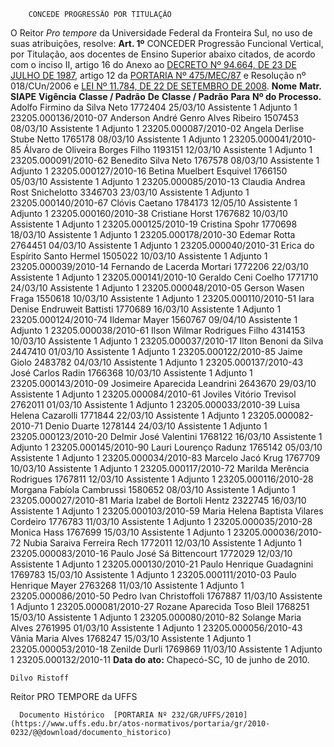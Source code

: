         CONCEDE PROGRESSÃO POR TITULAÇÃO  

 O Reitor *Pro tempore*  da Universidade Federal da Fronteira Sul, no uso de suas atribuições, resolve:   **Art. 1º**  CONCEDER Progressão Funcional Vertical, por Titulação, aos docentes de Ensino Superior abaixo citados, de acordo com o inciso II, artigo 16 do Anexo ao [DECRETO Nº 94.664, DE 23 DE JULHO DE 1987](http://www.planalto.gov.br/ccivil_03/decreto/Antigos/D94664.htm), artigo 12 da [PORTARIA Nº 475/MEC/87](https://conlegis.planejamento.gov.br/conlegis/legislacao/atoNormativoDetalhesPub.htm?id=2919) e Resolução nº 018/CUn/2006 e [LEI Nº 11.784, DE 22 DE SETEMBRO DE 2008](http://www.planalto.gov.br/ccivil_03/_Ato2007-2010/2008/Lei/L11784.htm).     **Nome**    **Matr. SIAPE**    **Vigência**    **Classe / Padrão** **De**    **Classe / Padrão** **Para**    **Nº do Processo.**      Adolfo Firmino da Silva Neto   1772404   25/03/10   Assistente 1   Adjunto 1   23205.000136/2010-07     Anderson André Genro Alves Ribeiro   1507453   08/03/10   Assistente 1   Adjunto 1   23205.000087/2010-02     Angela Derlise Stube Netto   1765178   08/03/10   Assistente 1   Adjunto 1   23205.000041/2010-85     Álvaro de Oliveira Borges Filho   1193151   12/03/10   Assistente 1   Adjunto 1   23205.000091/2010-62     Benedito Silva Neto   1767578   08/03/10   Assistente 1   Adjunto 1   23205.000127/2010-16     Betina Muelbert Esquivel   1766150   05/03/10   Assistente 1   Adjunto 1   23205.000085/2010-13     Claudia Andrea Rost Snichelotto   3346703   23/03/10   Assistente 1   Adjunto 1   23205.000140/2010-67     Clóvis Caetano   1784173   12/05/10   Assistente 1   Adjunto 1   23205.000160/2010-38     Cristiane Horst   1767682   10/03/10   Assistente 1   Adjunto 1   23205.000125/2010-19     Cristina Spohr   1770698   18/03/10   Assistente 1   Adjunto 1   23205.000178/2010-30     Edemar Rotta   2764451   04/03/10   Assistente 1   Adjunto 1   23205.000040/2010-31     Erica do Espírito Santo Hermel   1505022   10/03/10   Assistente 1   Adjunto 1   23205.000039/2010-14     Fernando de Lacerda Mortari   1772206   22/03/10   Assistente 1   Adjunto 1   23205.000141/2010-10     Geraldo Ceni Coelho   1771710   24/03/10   Assistente 1   Adjunto 1   23205.000048/2010-05     Gerson Wasen Fraga   1550618   10/03/10   Assistente 1   Adjunto 1   23205.000110/2010-51     Iara Denise Endruweit Battisti   1770689   16/03/10   Assistente 1   Adjunto 1   23205.000124/2010-74     Ildemar Mayer   1560767   09/04/10   Assistente 1   Adjunto 1   23205.000038/2010-61     Ilson Wilmar Rodrigues Filho   4314153   10/03/10   Assistente 1   Adjunto 1   23205.000037/2010-17     Ilton Benoni da Silva   2447410   01/03/10   Assistente 1   Adjunto 1   23205.000122/2010-85     Jaime Giolo   2483782   04/03/10   Assistente 1   Adjunto 1   23205.000137/2010-43     José Carlos Radin   1766368   10/03/10   Assistente 1   Adjunto 1   23205.000143/2010-09     Josimeire Aparecida Leandrini   2643670   29/03/10   Assistente 1   Adjunto 1   23205.000084/2010-61     Joviles Vitório Trevisol   2762011   01/03/10   Assistente 1   Adjunto 1   23205.000033/2010-39     Luisa Helena Cazarolli   1771844   22/03/10   Assistente 1   Adjunto 1   23205.000082-2010-71     Denio Duarte   1278144   24/03/10   Assistente 1   Adjunto 1   23205.000123/2010-20     Delmir José Valentini   1768122   16/03/10   Assistente 1   Adjunto 1   23205.000145/2010-90     Lauri Lourenço Radunz   1765142   05/03/10   Assistente 1   Adjunto 1   23205.000034/2010-83     Marcelo Jacó Krug   1767709   10/03/10   Assistente 1   Adjunto 1   23205.000117/2010-72     Marilda Merência Rodrigues   1767811   12/03/10   Assistente 1   Adjunto 1   23205.000116/2010-28     Morgana Fabíola Cambrussi   1580652   08/03/10   Assistente 1   Adjunto 1   23205.000027/2010-81     Maria Izabel de Bortoli Hentz   2322745   16/03/10   Assistente 1   Adjunto 1   23205.000103/2010-59     Maria Helena Baptista Vilares Cordeiro   1776783   11/03/10   Assistente 1   Adjunto 1   23205.000035/2010-28     Monica Hass   1767699   15/03/10   Assistente 1   Adjunto 1   23205.000036/2010-72     Nubia Saraiva Ferreira Rech   1772011   12/03/10   Assistente 1   Adjunto 1   23205.000083/2010-16     Paulo José Sá Bittencourt   1772029   12/03/10   Assistente 1   Adjunto 1   23205.000130/2010-21     Paulo Henrique Guadagnini   1769783   15/03/10   Assistente 1   Adjunto 1   23205.000111/2010-03     Paulo Henrique Mayer   2763268   11/03/10   Assistente 1   Adjunto 1   23205.000086/2010-50     Pedro Ivan Christoffoli   1767887   11/03/10   Assistente 1   Adjunto 1   23205.000081/2010-27     Rozane Aparecida Toso Bleil   1768251   15/03/10   Assistente 1   Adjunto 1   23205.000080/2010-82     Solange Maria Alves   2761995   01/03/10   Assistente 1   Adjunto 1   23205.000056/2010-43     Vânia Maria Alves   1768247   15/03/10   Assistente 1   Adjunto 1   23205.000053/2010-18     Zenilde Durli   1769869   11/03/10   Assistente 1   Adjunto 1   23205.000132/2010-11              **Data do ato:** Chapecó-SC, 10 de junho de 2010.   
 

    Dilvo Ristoff   
 Reitor PRO TEMPORE da UFFS 

      Documento Histórico  [PORTARIA Nº 232/GR/UFFS/2010](https://www.uffs.edu.br/atos-normativos/portaria/gr/2010-0232/@@download/documento_historico)     
      